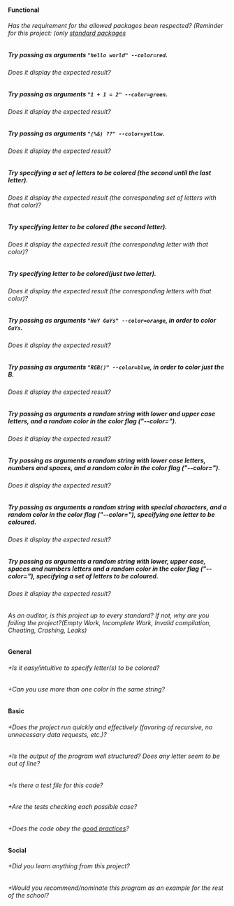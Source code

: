 #### Functional

###### Has the requirement for the allowed packages been respected? (Reminder for this project: (only [standard packages](https://golang.org/pkg/)

##### Try passing as arguments `"hello world" --color=red`.

###### Does it display the expected result?

##### Try passing as arguments `"1 + 1 = 2" --color=green`.

###### Does it display the expected result?

##### Try passing as arguments `"(%&) ??" --color=yellow`.

###### Does it display the expected result?

##### Try specifying a set of letters to be colored (the second until the last letter).

###### Does it display the expected result (the corresponding set of letters with that color)?

##### Try specifying letter to be colored (the second letter).

###### Does it display the expected result (the corresponding letter with that color)?

##### Try specifying letter to be colored(just two letter).

###### Does it display the expected result (the corresponding letters with that color)?

##### Try passing as arguments `"HeY GuYs" --color=orange`, in order to color `GuYs`.

###### Does it display the expected result?

##### Try passing as arguments `"RGB()" --color=blue`, in order to color just the B.

###### Does it display the expected result?

##### Try passing as arguments a random string with lower and upper case letters, and a random color in the color flag ("--color=").

###### Does it display the expected result?

##### Try passing as arguments a random string with lower case letters, numbers and spaces, and a random color in the color flag ("--color=").

###### Does it display the expected result?

##### Try passing as arguments a random string with special characters, and a random color in the color flag ("--color="), specifying one letter to be coloured.

###### Does it display the expected result?

##### Try passing as arguments a random string with lower, upper case, spaces and numbers letters and a random color in the color flag ("--color="), specifying a set of letters to be coloured.

###### Does it display the expected result?

###### As an auditor, is this project up to every standard? If not, why are you failing the project?(Empty Work, Incomplete Work, Invalid compilation, Cheating, Crashing, Leaks)

#### General

###### +Is it easy/intuitive to specify letter(s) to be colored?

###### +Can you use more than one color in the same string?

#### Basic

###### +Does the project run quickly and effectively (favoring of recursive, no unnecessary data requests, etc.)?

###### +Is the output of the program well structured? Does any letter seem to be out of line?

###### +Is there a test file for this code?

###### +Are the tests checking each possible case?

###### +Does the code obey the [good practices](https://github.com/01-edu/public/blob/master/subjects/good-practices/)?

#### Social

###### +Did you learn anything from this project?

###### +Would you recommend/nominate this program as an example for the rest of the school?
